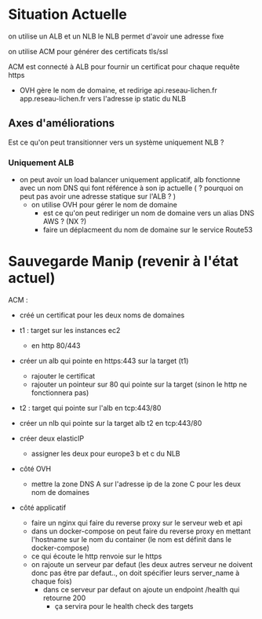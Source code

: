 

# Situation Actuelle

on utilise un ALB et un NLB
le NLB permet d'avoir une adresse fixe

on utilise ACM pour générer des certificats tls/ssl

ACM est connecté à ALB pour fournir un certificat pour chaque requête https

- OVH gère le nom de domaine, et redirige api.reseau-lichen.fr app.reseau-lichen.fr vers l'adresse ip static du NLB

## Axes d'améliorations

Est ce qu'on peut transitionner vers un système uniquement NLB ?

### Uniquement ALB 

- on peut avoir un load balancer uniquement applicatif, alb fonctionne avec un nom DNS qui font référence à son ip actuelle
( ? pourquoi on peut pas avoir une adresse statique sur l'ALB ? )
    - on utilise OVH pour gérer le nom de domaine
        - est ce qu'on peut rediriger un nom de domaine vers un alias DNS AWS ? (NX ?)
        - faire un déplacmeent du nom de domaine sur le service Route53


# Sauvegarde Manip (revenir à l'état actuel)

ACM :
- créé un certificat pour les deux noms de domaines

- t1 : target sur les instances ec2
    - en http 80/443
- créer un alb qui pointe en https:443 sur la target (t1)
    - rajouter le certificat
    - rajouter un pointeur sur 80 qui pointe sur la target (sinon le http ne fonctionnera pas)
- t2 : target qui pointe sur l'alb en tcp:443/80
- créer un nlb qui pointe sur la target alb t2 en tcp:443/80
- créer deux elasticIP
    - assigner les deux pour europe3 b et c du NLB
- côté OVH
    - mettre la zone DNS A sur l'adresse ip de la zone C pour les deux nom de domaines

- côté applicatif
    - faire un nginx qui faire du reverse proxy sur le serveur web et api
    - dans un docker-compose on peut faire du reverse proxy en mettant l'hostname sur le nom du container (le nom est définit dans le docker-compose)
    - ce qui écoute le http renvoie sur le https
    - on rajoute un serveur par defaut (les deux autres serveur ne doivent donc pas être par defaut.., on doit spécifier leurs server_name à chaque fois)
        - dans ce serveur par defaut on ajoute un endpoint /health qui retourne 200 
            - ça servira pour le health check des targets

